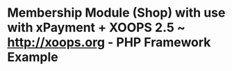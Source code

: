 # Membership Module (Shop) with use with xPayment + XOOPS 2.5 ~ http://xoops.org - PHP Framework Example
